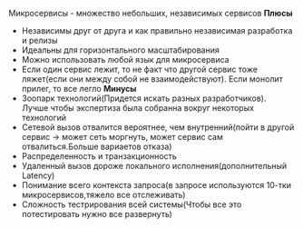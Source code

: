 
Микросервисы - множество небольших, независимых сервисов
**Плюсы**
- Независимы друг от друга и как правильно независимая разработка и релизы
- Идеальны для горизонтального масштабирования
- Можно использовать любой язык для микросервиса
- Если один сервис лежит, то не факт что другой сервис тоже ляжет(если они между собой не взаимодействуют). Если монолит прилег, то все легло
**Минусы**
- Зоопарк технологий(Придется искать разных разработчиков). Лучше чтобы экспертиза была собранна вокруг некоторых технологий
- Сетевой вызов отвалится вероятнее, чем внутренний(пойти в другой сервис -> может сеть моргнуть, может сервис сам отвалиться.Больше вариаетов отказа)
- Распределенность и транзакционность 
- Удаленный вызов дороже локального исполнения(дополнительный Latency)
- Понимание всего контекста запроса(в запросе используются 10-тки микросервисов,тяжело все отслеживать)
- Сложность тестрирования всей системы(Чтобы все это потестировать нужно все развернуть)